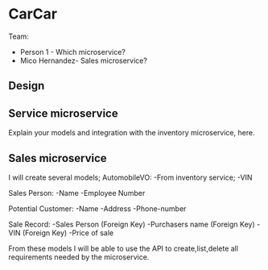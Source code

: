 # CarCar

Team:

* Person 1 - Which microservice?
* Mico Hernandez- Sales microservice?

## Design

## Service microservice

Explain your models and integration with the inventory
microservice, here.

## Sales microservice

I will create several models;
AutomobileVO:
-From inventory service;
-VIN

Sales Person:
-Name
-Employee Number

Potential Customer:
-Name
-Address
-Phone-number

Sale Record:
-Sales Person (Foreign Key)
-Purchasers name (Foreign Key)
-VIN (Foreign Key)
-Price of sale

From these models I will be able to use the API to create,list,delete all requirements needed by the microservice.
